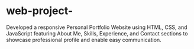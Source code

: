 # web-project-
Developed a responsive Personal Portfolio Website using HTML, CSS, and JavaScript featuring About Me, Skills, Experience, and Contact sections to showcase professional profile and enable easy communication.
